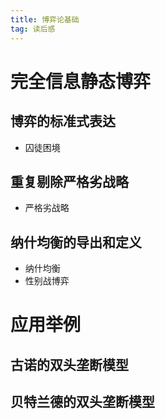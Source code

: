 ```yaml
---
title: 博弈论基础
tag: 读后感
---
```


# 完全信息静态博弈
## 博弈的标准式表达
- 囚徒困境
## 重复剔除严格劣战略
- 严格劣战略
## 纳什均衡的导出和定义
- 纳什均衡
- 性别战博弈

# 应用举例
## 古诺的双头垄断模型
## 贝特兰德的双头垄断模型